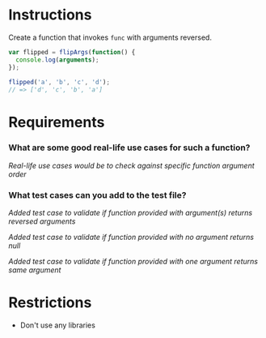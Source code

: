 # Instructions

Create a function that invokes `func` with arguments reversed.

```js
var flipped = flipArgs(function() {
  console.log(arguments);
});
 
flipped('a', 'b', 'c', 'd');
// => ['d', 'c', 'b', 'a']
```

# Requirements

### **What are some good real-life use cases for such a function?**
*Real-life use cases would be to check against specific function argument order*

### **What test cases can you add to the test file?**

*Added test case to validate if function provided with argument(s) returns reversed arguments*

*Added test case to validate if function provided with no argument returns null*

*Added test case to validate if function provided with one argument returns same argument*


# Restrictions
- Don't use any libraries